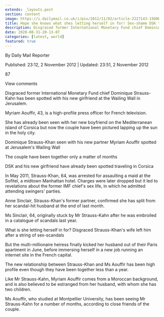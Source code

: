 ```yaml
---
extends: _layouts.post
section: content
image: https://i.dailymail.co.uk/i/pix/2012/11/02/article-2227143-15D0EF04000005DC-543_1024x615_large.jpg 
title: Hope she knows what shes letting herself in for! Sex-shame DSK takes new partner on vacation 
description: Disgraced former International Monetary Fund chief Dominique Strauss-Kahn has been spotted canoodling with his new girlfriend at the Wailing Wall in Jerusalem. Myriam Aouffir, 43,  is a high-profile press officer for French television. She has already seen with her new boyfriend on the Mediterranean island of Corsica but now the couple have been pictured lapping up the sun in the holy city. 
date: 2020-08-31-20-13-07 
categories: [latest, world] 
featured: true 
--- 
```

By Daily Mail Reporter 

 Published:  23:12, 2 November 2012   |  Updated:  23:51, 2 November 2012   

 87

View  comments

Disgraced former International Monetary Fund chief Dominique Strauss-Kahn has been spotted with his new girlfriend at the Wailing Wall in Jerusalem.

Myriam Aouffir, 43, is a high-profile press officer for French television.

She has already been seen with her new boyfriend on the Mediterranean island of Corsica but now the couple have been pictured lapping up the sun in the holy city.

Dominique Strauss-Khan seen with his new partner Myriam Aouffir spotted at Jerusalem's Wailing Wall

 

The couple have been together only a matter of months

 

DSK and his new girlfriend have already been spotted traveling in Corsica

In May 2011, Strauss-Khan, 64, was arrested for assaulting a maid at the Sofitel, a midtown Manhattan hotel. Charges were later dropped but it led to revelations about the former IMF chief's sex life, in which he admitted attending swingers' parties.

Anne Sinclair, Strauss-Khan's former partner, confirmed she has split from her scandal-hit husband at the end of last month.

Ms Sinclair, 64, originally stuck by Mr Strauss-Kahn after he was embroiled in a catalogue of scandals last year.

What is she letting herself in for? Disgraced Strauss-Khan's wife left him after a string of sex-scandals

But the multi-millionaire heiress finally kicked her husband out of their Paris apartment in June, before immersing herself in a new job running an internet site in the French capital.

The new relationship between Strauss-Khan and Ms Aouffir has been high profile even though they have been together less than a year.

Like Mr Strauss-Kahn, Myriam Aouffir comes from a Moroccan background, and is also believed to be estranged from her husband, with whom she has two children.

Ms Aouffir, who studied at Montpellier University, has been seeing Mr Strauss-Kahn for a number of months, according to close friends of the couple.

